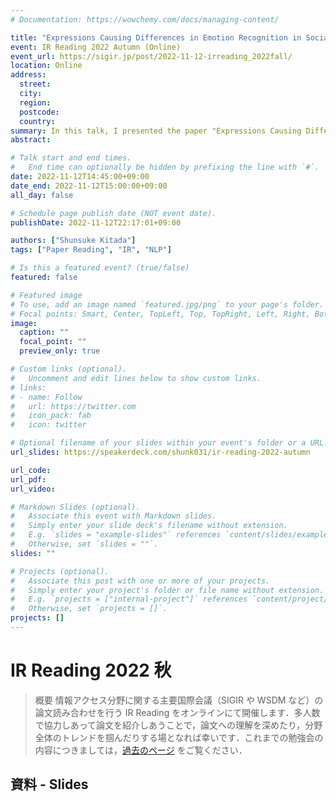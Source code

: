 ```yaml
---
# Documentation: https://wowchemy.com/docs/managing-content/

title: "Expressions Causing Differences in Emotion Recognition in Social Networking Service Documents (CIKM'22)"
event: IR Reading 2022 Autumn (Online)
event_url: https://sigir.jp/post/2022-11-12-irreading_2022fall/
location: Online
address:
  street:
  city:
  region:
  postcode:
  country:
summary: In this talk, I presented the paper "Expressions Causing Differences in Emotion Recognition in Social Networking Service Documents" we presented at CIKM2022.
abstract:

# Talk start and end times.
#   End time can optionally be hidden by prefixing the line with `#`.
date: 2022-11-12T14:45:00+09:00
date_end: 2022-11-12T15:00:00+09:00
all_day: false

# Schedule page publish date (NOT event date).
publishDate: 2022-11-12T22:17:01+09:00

authors: ["Shunsuke Kitada"]
tags: ["Paper Reading", "IR", "NLP"]

# Is this a featured event? (true/false)
featured: false

# Featured image
# To use, add an image named `featured.jpg/png` to your page's folder. 
# Focal points: Smart, Center, TopLeft, Top, TopRight, Left, Right, BottomLeft, Bottom, BottomRight.
image:
  caption: ""
  focal_point: ""
  preview_only: true

# Custom links (optional).
#   Uncomment and edit lines below to show custom links.
# links:
# - name: Follow
#   url: https://twitter.com
#   icon_pack: fab
#   icon: twitter

# Optional filename of your slides within your event's folder or a URL.
url_slides: https://speakerdeck.com/shunk031/ir-reading-2022-autumn

url_code:
url_pdf:
url_video:

# Markdown Slides (optional).
#   Associate this event with Markdown slides.
#   Simply enter your slide deck's filename without extension.
#   E.g. `slides = "example-slides"` references `content/slides/example-slides.md`.
#   Otherwise, set `slides = ""`.
slides: ""

# Projects (optional).
#   Associate this post with one or more of your projects.
#   Simply enter your project's folder or file name without extension.
#   E.g. `projects = ["internal-project"]` references `content/project/deep-learning/index.md`.
#   Otherwise, set `projects = []`.
projects: []
---
```


# IR Reading 2022 秋

> 概要
情報アクセス分野に関する主要国際会議（SIGIR や WSDM など）の論文読み合わせを行う IR Reading をオンラインにて開催します．多人数で協力しあって論文を紹介しあうことで，論文への理解を深めたり，分野全体のトレンドを掴んだりする場となれば幸いです．これまでの勉強会の内容につきましては，[過去のページ](https://sigir.jp/post/2022-05-21-irreading_2022spring/) をご覧ください．

## 資料 - Slides

<script async class="speakerdeck-embed" data-id="81194cffb02f41559f1fd3fe45e4d6bd" data-ratio="1.33333333333333" src="//speakerdeck.com/assets/embed.js"></script>
